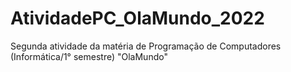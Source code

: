 # AtividadePC_OlaMundo_2022
Segunda atividade da matéria de Programação de Computadores (Informática/1° semestre) "OlaMundo"
